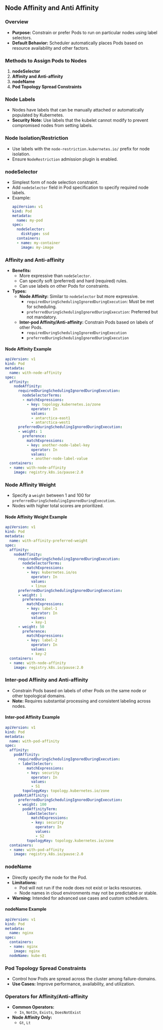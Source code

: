 ## Node Affinity and Anti Affinity

### **Overview**
- **Purpose:** Constrain or prefer Pods to run on particular nodes using label selectors.
- **Default Behavior:** Scheduler automatically places Pods based on resource availability and other factors.

### **Methods to Assign Pods to Nodes**
1. **nodeSelector**
2. **Affinity and Anti-affinity**
3. **nodeName**
4. **Pod Topology Spread Constraints**

### **Node Labels**
- Nodes have labels that can be manually attached or automatically populated by Kubernetes.
- **Security Note:** Use labels that the kubelet cannot modify to prevent compromised nodes from setting labels.

### **Node Isolation/Restriction**
- Use labels with the `node-restriction.kubernetes.io/` prefix for node isolation.
- Ensure `NodeRestriction` admission plugin is enabled.

### **nodeSelector**
- Simplest form of node selection constraint.
- Add `nodeSelector` field in Pod specification to specify required node labels.
- Example:
  ```yaml
  apiVersion: v1
  kind: Pod
  metadata:
    name: my-pod
  spec:
    nodeSelector:
      disktype: ssd
    containers:
    - name: my-container
      image: my-image
  ```

### **Affinity and Anti-affinity**
- **Benefits:**
  - More expressive than `nodeSelector`.
  - Can specify soft (preferred) and hard (required) rules.
  - Can use labels on other Pods for constraints.
- **Types:**
  - **Node Affinity:** Similar to `nodeSelector` but more expressive.
    - `requiredDuringSchedulingIgnoredDuringExecution`: Must be met for scheduling.
    - `preferredDuringSchedulingIgnoredDuringExecution`: Preferred but not mandatory.
  - **Inter-pod Affinity/Anti-affinity:** Constrain Pods based on labels of other Pods.
    - `requiredDuringSchedulingIgnoredDuringExecution`
    - `preferredDuringSchedulingIgnoredDuringExecution`

#### **Node Affinity Example**
```yaml
apiVersion: v1
kind: Pod
metadata:
  name: with-node-affinity
spec:
  affinity:
    nodeAffinity:
      requiredDuringSchedulingIgnoredDuringExecution:
        nodeSelectorTerms:
        - matchExpressions:
          - key: topology.kubernetes.io/zone
            operator: In
            values:
            - antarctica-east1
            - antarctica-west1
      preferredDuringSchedulingIgnoredDuringExecution:
      - weight: 1
        preference:
          matchExpressions:
          - key: another-node-label-key
            operator: In
            values:
            - another-node-label-value
  containers:
  - name: with-node-affinity
    image: registry.k8s.io/pause:2.0
```

### **Node Affinity Weight**
- Specify a `weight` between 1 and 100 for `preferredDuringSchedulingIgnoredDuringExecution`.
- Nodes with higher total scores are prioritized.

#### **Node Affinity Weight Example**
```yaml
apiVersion: v1
kind: Pod
metadata:
  name: with-affinity-preferred-weight
spec:
  affinity:
    nodeAffinity:
      requiredDuringSchedulingIgnoredDuringExecution:
        nodeSelectorTerms:
        - matchExpressions:
          - key: kubernetes.io/os
            operator: In
            values:
            - linux
      preferredDuringSchedulingIgnoredDuringExecution:
      - weight: 1
        preference:
          matchExpressions:
          - key: label-1
            operator: In
            values:
            - key-1
      - weight: 50
        preference:
          matchExpressions:
          - key: label-2
            operator: In
            values:
            - key-2
  containers:
  - name: with-node-affinity
    image: registry.k8s.io/pause:2.0
```

### **Inter-pod Affinity and Anti-affinity**
- Constrain Pods based on labels of other Pods on the same node or other topological domains.
- **Note:** Requires substantial processing and consistent labeling across nodes.

#### **Inter-pod Affinity Example**
```yaml
apiVersion: v1
kind: Pod
metadata:
  name: with-pod-affinity
spec:
  affinity:
    podAffinity:
      requiredDuringSchedulingIgnoredDuringExecution:
      - labelSelector:
          matchExpressions:
          - key: security
            operator: In
            values:
            - S1
        topologyKey: topology.kubernetes.io/zone
    podAntiAffinity:
      preferredDuringSchedulingIgnoredDuringExecution:
      - weight: 100
        podAffinityTerm:
          labelSelector:
            matchExpressions:
            - key: security
              operator: In
              values:
              - S2
          topologyKey: topology.kubernetes.io/zone
  containers:
  - name: with-pod-affinity
    image: registry.k8s.io/pause:2.0
```

### **nodeName**
- Directly specify the node for the Pod.
- **Limitations:**
  - Pod will not run if the node does not exist or lacks resources.
  - Node names in cloud environments may not be predictable or stable.
- **Warning:** Intended for advanced use cases and custom schedulers.

#### **nodeName Example**
```yaml
apiVersion: v1
kind: Pod
metadata:
  name: nginx
spec:
  containers:
  - name: nginx
    image: nginx
  nodeName: kube-01
```

### **Pod Topology Spread Constraints**
- Control how Pods are spread across the cluster among failure-domains.
- **Use Cases:** Improve performance, availability, and utilization.

### **Operators for Affinity/Anti-affinity**
- **Common Operators:**
  - `In`, `NotIn`, `Exists`, `DoesNotExist`
- **Node Affinity Only:**
  - `Gt`, `Lt`
